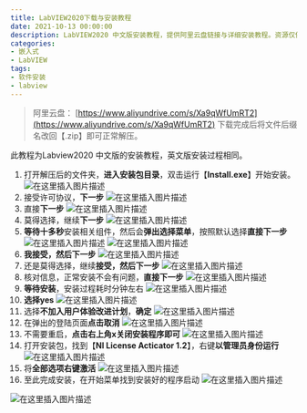 ```yaml
---
title: LabVIEW2020下载与安装教程
date: 2021-10-13 00:00:00
description: LabVIEW2020 中文版安装教程，提供阿里云盘链接与详细安装教程。资源仅供学习参考，请勿用于商业用途！
categories:
- 嵌入式
- LabVIEW
tags:
- 软件安装
- labview
---
```




> 阿里云盘：
> [https://www.aliyundrive.com/s/Xa9qWfUmRT2](https://www.aliyundrive.com/s/Xa9qWfUmRT2)
> 下载完成后将文件后缀名改回【.zip】即可正常解压。

此教程为Labview2020 中文版的安装教程，英文版安装过程相同。

1. 打开解压后的文件夹，**进入安装包目录**，双击运行【**Install.exe**】开始安装。
![在这里插入图片描述](https://img-blog.csdnimg.cn/b6d58731beb94ce0a1a3d3a309c333e0.png?x-oss-process=image/watermark,type_ZHJvaWRzYW5zZmFsbGJhY2s,shadow_50,text_Q1NETiBASGFsZl9B,size_20,color_FFFFFF,t_70,g_se,x_16)
2. 接受许可协议，**下一步**
![在这里插入图片描述](https://img-blog.csdnimg.cn/a130caf1f78b4ee7a7bfd320cbd5d2ce.png?x-oss-process=image/watermark,type_ZHJvaWRzYW5zZmFsbGJhY2s,shadow_50,text_Q1NETiBASGFsZl9B,size_20,color_FFFFFF,t_70,g_se,x_16)
3. 直接**下一步**
![在这里插入图片描述](https://img-blog.csdnimg.cn/c66a13e03df44b6a9f6a85573d09b2b2.png?x-oss-process=image/watermark,type_ZHJvaWRzYW5zZmFsbGJhY2s,shadow_50,text_Q1NETiBASGFsZl9B,size_20,color_FFFFFF,t_70,g_se,x_16)
4. 莫得选择，继续**下一步**
![在这里插入图片描述](https://img-blog.csdnimg.cn/b604b562b2bf47dc91fe48af9290011b.png?x-oss-process=image/watermark,type_ZHJvaWRzYW5zZmFsbGJhY2s,shadow_50,text_Q1NETiBASGFsZl9B,size_20,color_FFFFFF,t_70,g_se,x_16)
5. **等待十多秒**安装相关组件，然后会**弹出选择菜单**，按照默认选择**直接下一步**
![在这里插入图片描述](https://img-blog.csdnimg.cn/34c840b3f4a7410197f4a88d0def0f68.png?x-oss-process=image/watermark,type_ZHJvaWRzYW5zZmFsbGJhY2s,shadow_50,text_Q1NETiBASGFsZl9B,size_20,color_FFFFFF,t_70,g_se,x_16)
![在这里插入图片描述](https://img-blog.csdnimg.cn/ccdc00bb4b8b476fa05bb80e91405223.png?x-oss-process=image/watermark,type_ZHJvaWRzYW5zZmFsbGJhY2s,shadow_50,text_Q1NETiBASGFsZl9B,size_20,color_FFFFFF,t_70,g_se,x_16)
6. **我接受，然后下一步**
![在这里插入图片描述](https://img-blog.csdnimg.cn/970b79c8425e485f884a7c4b7fafb1f2.png?x-oss-process=image/watermark,type_ZHJvaWRzYW5zZmFsbGJhY2s,shadow_50,text_Q1NETiBASGFsZl9B,size_20,color_FFFFFF,t_70,g_se,x_16)
7. 还是莫得选择，继续**接受，然后下一步**
![在这里插入图片描述](https://img-blog.csdnimg.cn/c813266432484339be18e82c85f87c2e.png?x-oss-process=image/watermark,type_ZHJvaWRzYW5zZmFsbGJhY2s,shadow_50,text_Q1NETiBASGFsZl9B,size_20,color_FFFFFF,t_70,g_se,x_16)
8. 核对信息，正常安装不会有问题，**直接下一步**
![在这里插入图片描述](https://img-blog.csdnimg.cn/250148dc78cf4241a83eed17a7e94ba7.png?x-oss-process=image/watermark,type_ZHJvaWRzYW5zZmFsbGJhY2s,shadow_50,text_Q1NETiBASGFsZl9B,size_20,color_FFFFFF,t_70,g_se,x_16)
9. **等待安装**，安装过程耗时分钟左右
![在这里插入图片描述](https://img-blog.csdnimg.cn/e5e74472a4994fd5831a8b54503436f7.png?x-oss-process=image/watermark,type_ZHJvaWRzYW5zZmFsbGJhY2s,shadow_50,text_Q1NETiBASGFsZl9B,size_20,color_FFFFFF,t_70,g_se,x_16)
 10. **选择yes**
![在这里插入图片描述](https://img-blog.csdnimg.cn/d345e55b4e544e8c9d96b54b25d37a42.png)
10. 选择**不加入用户体验改进计划**，**确定**
![在这里插入图片描述](https://img-blog.csdnimg.cn/aa2c4026a63f4327ba6b5d3e8ee2bb75.png?x-oss-process=image/watermark,type_ZHJvaWRzYW5zZmFsbGJhY2s,shadow_50,text_Q1NETiBASGFsZl9B,size_20,color_FFFFFF,t_70,g_se,x_16)
11. 在弹出的登陆页面**点击取消**
![在这里插入图片描述](https://img-blog.csdnimg.cn/a111b55ed5a340d09bb8d264b145e0d6.png?x-oss-process=image/watermark,type_ZHJvaWRzYW5zZmFsbGJhY2s,shadow_50,text_Q1NETiBASGFsZl9B,size_20,color_FFFFFF,t_70,g_se,x_16)
12. 不需要重启，**点击右上角x关闭安装程序即可**
![在这里插入图片描述](https://img-blog.csdnimg.cn/3f4c0eb7801c420aa1f6cf41f84b1420.png?x-oss-process=image/watermark,type_ZHJvaWRzYW5zZmFsbGJhY2s,shadow_50,text_Q1NETiBASGFsZl9B,size_20,color_FFFFFF,t_70,g_se,x_16)
13. 打开安装包，找到【**NI License Acticator 1.2**】，右键**以管理员身份运行**
![在这里插入图片描述](https://img-blog.csdnimg.cn/570e89176dee4a1e830b8b8da2b40b44.png?x-oss-process=image/watermark,type_ZHJvaWRzYW5zZmFsbGJhY2s,shadow_50,text_Q1NETiBASGFsZl9B,size_20,color_FFFFFF,t_70,g_se,x_16)
14. 将**全部选项右键激活**
![在这里插入图片描述](https://img-blog.csdnimg.cn/2dc2fb4e374f462a85025a40c46e57ac.png?x-oss-process=image/watermark,type_ZHJvaWRzYW5zZmFsbGJhY2s,shadow_50,text_Q1NETiBASGFsZl9B,size_20,color_FFFFFF,t_70,g_se,x_16)
15. 至此完成安装，在开始菜单找到安装好的程序启动
![在这里插入图片描述](https://img-blog.csdnimg.cn/b3bbfc831770438cb40d7fda6b0fc630.png?x-oss-process=image/watermark,type_ZHJvaWRzYW5zZmFsbGJhY2s,shadow_50,text_Q1NETiBASGFsZl9B,size_20,color_FFFFFF,t_70,g_se,x_16)

![在这里插入图片描述](https://img-blog.csdnimg.cn/b5e543c1059d4a66ad949e2d12c028b8.png?x-oss-process=image/watermark,type_ZHJvaWRzYW5zZmFsbGJhY2s,shadow_50,text_Q1NETiBASGFsZl9B,size_20,color_FFFFFF,t_70,g_se,x_16)
